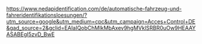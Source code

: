 https://www.nedapidentification.com/de/automatische-fahrzeug-und-fahreridentifikationsloesungen/?utm_source=google&utm_medium=cpc&utm_campaign=Acces+Control+DE&gad_source=2&gclid=EAIaIQobChMIkMbAxev9hgMVklSRBR0uOw9HEAAYASABEgI5zvD_BwE
